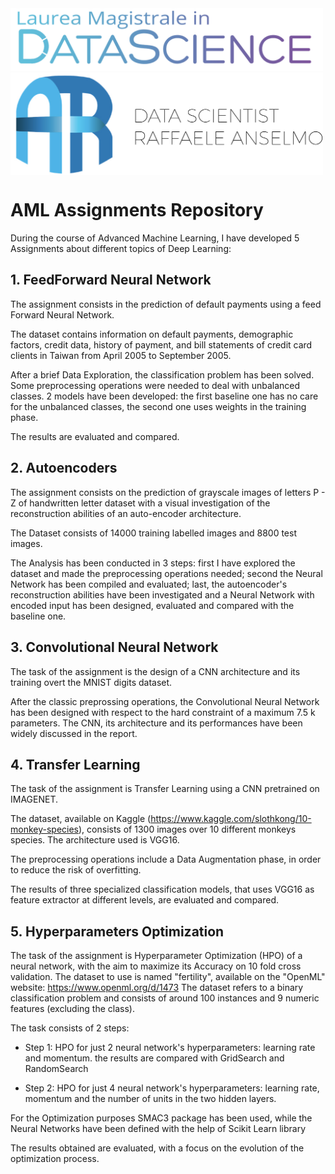 <img src="https://github.com/RaffaeleAns/AML-Assignments/blob/master/images/DS%20Logo.png" width = "500">
<img src="https://github.com/RaffaeleAns/AML-Assignments/blob/master/images/AR%20Logo.png" width = "500" align = "center">
                                                                                                                          
# AML Assignments Repository
During the course of Advanced Machine Learning, I have developed 5 Assignments about different topics of Deep Learning:

## 1. FeedForward Neural Network

The assignment consists in the prediction of default payments using a feed Forward Neural Network.

The dataset contains information on default payments, demographic factors, credit data, history of payment, and bill statements of credit card clients in Taiwan from April 2005 to September 2005. 

After a brief Data Exploration, the classification problem has been solved.
Some preprocessing operations were needed to deal with unbalanced classes. 
2 models have been developed: the first baseline one has no care for the unbalanced classes, the second one uses weights in the training phase.

The results are evaluated and compared.

## 2. Autoencoders 

The assignment consists on the prediction of grayscale images of letters P - Z of handwritten letter dataset with a visual investigation of the reconstruction abilities of an auto-encoder architecture.

The Dataset consists of 14000 training labelled images and 8800 test images.

The Analysis has been conducted in 3 steps: first I have explored the dataset and made the preprocessing operations needed; second the Neural Network has been compiled and evaluated; last, the autoencoder's reconstruction abilities have been investigated and a Neural Network with encoded input has been designed, evaluated and compared with the baseline one. 

## 3. Convolutional Neural Network

The task of the assignment is the design of a CNN architecture and its training overt the MNIST digits dataset.

After the classic preprossing operations, the Convolutional Neural Network has been designed with respect to the hard constraint of a maximum 7.5 k parameters. 
The CNN, its architecture and its performances have been widely discussed in the report.

## 4. Transfer Learning

The task of the assignment is Transfer Learning using a CNN pretrained on IMAGENET.

The dataset, available on Kaggle (https://www.kaggle.com/slothkong/10-monkey-species), consists of 1300 images over 10 different monkeys species. 
The architecture used is VGG16.

The preprocessing operations include a Data Augmentation phase, in order to reduce the risk of overfitting.

The results of three specialized classification models, that uses VGG16 as feature extractor at different levels, are evaluated and compared.

## 5. Hyperparameters Optimization

The task of the assignment is Hyperparameter Optimization (HPO) of a neural network, with the aim to maximize its Accuracy on 10 fold cross validation.
The dataset to use is named "fertility", available on the "OpenML" website: https://www.openml.org/d/1473
The dataset refers to a binary classification problem and consists of around 100 instances and 9 numeric features (excluding the class).

The task consists of 2 steps:

 - Step 1: HPO for just 2 neural network's hyperparameters: learning rate and momentum. the results are compared with GridSearch and RandomSearch
 
 - Step 2: HPO for just 4 neural network's hyperparameters: learning rate, momentum and the number of units in the two hidden layers.

For the Optimization purposes SMAC3 package has been used, while the Neural Networks have been defined with the help of Scikit Learn library

The results obtained are evaluated, with a focus on the evolution of the optimization process. 
